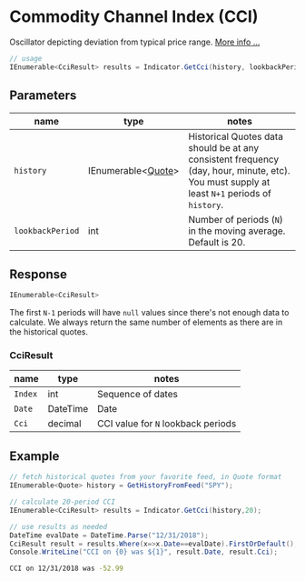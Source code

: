 ﻿# Commodity Channel Index (CCI)

Oscillator depicting deviation from typical price range.
[More info ...](https://school.stockcharts.com/doku.php?id=technical_indicators:commodity_channel_index_cci)

```csharp
// usage
IEnumerable<CciResult> results = Indicator.GetCci(history, lookbackPeriod);  
```

## Parameters

| name | type | notes
| -- |-- |--
| `history` | IEnumerable\<[Quote](/GUIDE.md#Quote)\> | Historical Quotes data should be at any consistent frequency (day, hour, minute, etc).  You must supply at least `N+1` periods of `history`.
| `lookbackPeriod` | int | Number of periods (`N`) in the moving average.  Default is 20.

## Response

```csharp
IEnumerable<CciResult>
```

The first `N-1` periods will have `null` values since there's not enough data to calculate.  We always return the same number of elements as there are in the historical quotes.

### CciResult

| name | type | notes
| -- |-- |--
| `Index` | int | Sequence of dates
| `Date` | DateTime | Date
| `Cci` | decimal | CCI value for `N` lookback periods

## Example

```csharp
// fetch historical quotes from your favorite feed, in Quote format
IEnumerable<Quote> history = GetHistoryFromFeed("SPY");

// calculate 20-period CCI
IEnumerable<CciResult> results = Indicator.GetCci(history,20);

// use results as needed
DateTime evalDate = DateTime.Parse("12/31/2018");
CciResult result = results.Where(x=>x.Date==evalDate).FirstOrDefault();
Console.WriteLine("CCI on {0} was ${1}", result.Date, result.Cci);
```

```bash
CCI on 12/31/2018 was -52.99
```
